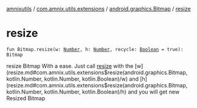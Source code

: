[amnixutils](../../index.md) / [com.amnix.utils.extensions](../index.md) / [android.graphics.Bitmap](index.md) / [resize](./resize.md)

# resize

`fun Bitmap.resize(w: `[`Number`](https://kotlinlang.org/api/latest/jvm/stdlib/kotlin/-number/index.html)`, h: `[`Number`](https://kotlinlang.org/api/latest/jvm/stdlib/kotlin/-number/index.html)`, recycle: `[`Boolean`](https://kotlinlang.org/api/latest/jvm/stdlib/kotlin/-boolean/index.html)` = true): Bitmap`

resize Bitmap With a ease. Just call [resize](./resize.md) with the [w](resize.md#com.amnix.utils.extensions$resize(android.graphics.Bitmap, kotlin.Number, kotlin.Number, kotlin.Boolean)/w) and [h](resize.md#com.amnix.utils.extensions$resize(android.graphics.Bitmap, kotlin.Number, kotlin.Number, kotlin.Boolean)/h) and you will get new Resized Bitmap

